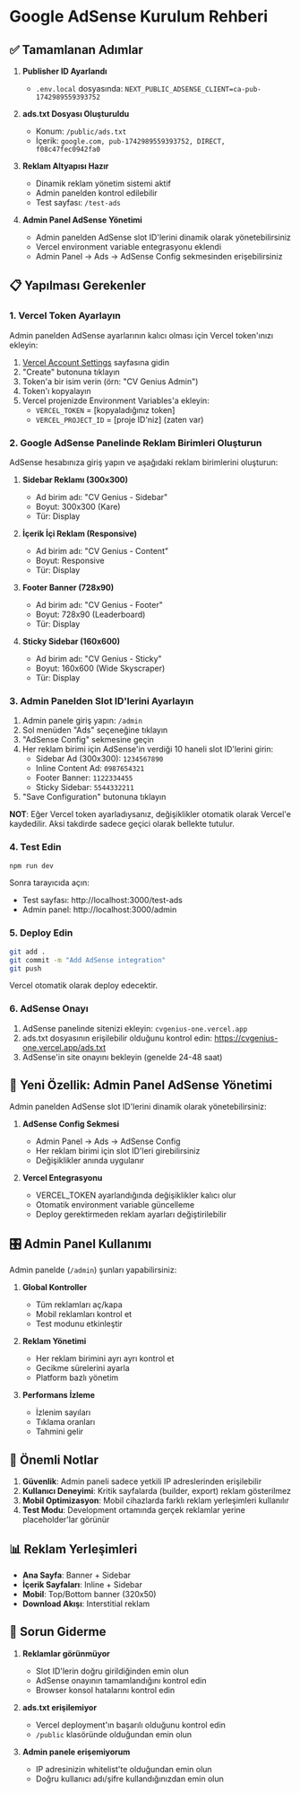 # Google AdSense Kurulum Rehberi

## ✅ Tamamlanan Adımlar

1. **Publisher ID Ayarlandı**
   - `.env.local` dosyasında: `NEXT_PUBLIC_ADSENSE_CLIENT=ca-pub-1742989559393752`

2. **ads.txt Dosyası Oluşturuldu**
   - Konum: `/public/ads.txt`
   - İçerik: `google.com, pub-1742989559393752, DIRECT, f08c47fec0942fa0`

3. **Reklam Altyapısı Hazır**
   - Dinamik reklam yönetim sistemi aktif
   - Admin panelden kontrol edilebilir
   - Test sayfası: `/test-ads`

4. **Admin Panel AdSense Yönetimi**
   - Admin panelden AdSense slot ID'lerini dinamik olarak yönetebilirsiniz
   - Vercel environment variable entegrasyonu eklendi
   - Admin Panel → Ads → AdSense Config sekmesinden erişebilirsiniz

## 📋 Yapılması Gerekenler

### 1. Vercel Token Ayarlayın

Admin panelden AdSense ayarlarının kalıcı olması için Vercel token'ınızı ekleyin:

1. [Vercel Account Settings](https://vercel.com/account/tokens) sayfasına gidin
2. "Create" butonuna tıklayın
3. Token'a bir isim verin (örn: "CV Genius Admin")
4. Token'ı kopyalayın
5. Vercel projenizde Environment Variables'a ekleyin:
   - `VERCEL_TOKEN` = [kopyaladığınız token]
   - `VERCEL_PROJECT_ID` = [proje ID'niz] (zaten var)

### 2. Google AdSense Panelinde Reklam Birimleri Oluşturun

AdSense hesabınıza giriş yapın ve aşağıdaki reklam birimlerini oluşturun:

1. **Sidebar Reklamı (300x300)**
   - Ad birim adı: "CV Genius - Sidebar"
   - Boyut: 300x300 (Kare)
   - Tür: Display

2. **İçerik İçi Reklam (Responsive)**
   - Ad birim adı: "CV Genius - Content"
   - Boyut: Responsive
   - Tür: Display

3. **Footer Banner (728x90)**
   - Ad birim adı: "CV Genius - Footer"
   - Boyut: 728x90 (Leaderboard)
   - Tür: Display

4. **Sticky Sidebar (160x600)**
   - Ad birim adı: "CV Genius - Sticky"
   - Boyut: 160x600 (Wide Skyscraper)
   - Tür: Display

### 3. Admin Panelden Slot ID'lerini Ayarlayın

1. Admin panele giriş yapın: `/admin`
2. Sol menüden "Ads" seçeneğine tıklayın
3. "AdSense Config" sekmesine geçin
4. Her reklam birimi için AdSense'in verdiği 10 haneli slot ID'lerini girin:
   - Sidebar Ad (300x300): `1234567890`
   - Inline Content Ad: `0987654321`
   - Footer Banner: `1122334455`
   - Sticky Sidebar: `5544332211`
5. "Save Configuration" butonuna tıklayın

**NOT**: Eğer Vercel token ayarladıysanız, değişiklikler otomatik olarak Vercel'e kaydedilir. Aksi takdirde sadece geçici olarak bellekte tutulur.

### 4. Test Edin

```bash
npm run dev
```

Sonra tarayıcıda açın:
- Test sayfası: http://localhost:3000/test-ads
- Admin panel: http://localhost:3000/admin

### 5. Deploy Edin

```bash
git add .
git commit -m "Add AdSense integration"
git push
```

Vercel otomatik olarak deploy edecektir.

### 6. AdSense Onayı

1. AdSense panelinde sitenizi ekleyin: `cvgenius-one.vercel.app`
2. ads.txt dosyasının erişilebilir olduğunu kontrol edin: https://cvgenius-one.vercel.app/ads.txt
3. AdSense'in site onayını bekleyin (genelde 24-48 saat)

## 🎯 Yeni Özellik: Admin Panel AdSense Yönetimi

Admin panelden AdSense slot ID'lerini dinamik olarak yönetebilirsiniz:

1. **AdSense Config Sekmesi**
   - Admin Panel → Ads → AdSense Config
   - Her reklam birimi için slot ID'leri girebilirsiniz
   - Değişiklikler anında uygulanır

2. **Vercel Entegrasyonu**
   - VERCEL_TOKEN ayarlandığında değişiklikler kalıcı olur
   - Otomatik environment variable güncelleme
   - Deploy gerektirmeden reklam ayarları değiştirilebilir

## 🎛️ Admin Panel Kullanımı

Admin panelde (`/admin`) şunları yapabilirsiniz:

1. **Global Kontroller**
   - Tüm reklamları aç/kapa
   - Mobil reklamları kontrol et
   - Test modunu etkinleştir

2. **Reklam Yönetimi**
   - Her reklam birimini ayrı ayrı kontrol et
   - Gecikme sürelerini ayarla
   - Platform bazlı yönetim

3. **Performans İzleme**
   - İzlenim sayıları
   - Tıklama oranları
   - Tahmini gelir

## 🚨 Önemli Notlar

1. **Güvenlik**: Admin paneli sadece yetkili IP adreslerinden erişilebilir
2. **Kullanıcı Deneyimi**: Kritik sayfalarda (builder, export) reklam gösterilmez
3. **Mobil Optimizasyon**: Mobil cihazlarda farklı reklam yerleşimleri kullanılır
4. **Test Modu**: Development ortamında gerçek reklamlar yerine placeholder'lar görünür

## 📊 Reklam Yerleşimleri

- **Ana Sayfa**: Banner + Sidebar
- **İçerik Sayfaları**: Inline + Sidebar
- **Mobil**: Top/Bottom banner (320x50)
- **Download Akışı**: Interstitial reklam

## 🔧 Sorun Giderme

1. **Reklamlar görünmüyor**
   - Slot ID'lerin doğru girildiğinden emin olun
   - AdSense onayının tamamlandığını kontrol edin
   - Browser konsol hatalarını kontrol edin

2. **ads.txt erişilemiyor**
   - Vercel deployment'ın başarılı olduğunu kontrol edin
   - `/public` klasöründe olduğundan emin olun

3. **Admin panele erişemiyorum**
   - IP adresinizin whitelist'te olduğundan emin olun
   - Doğru kullanıcı adı/şifre kullandığınızdan emin olun